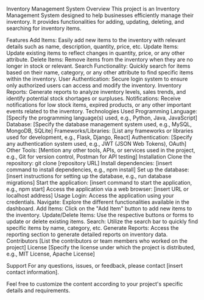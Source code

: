 Inventory Management System
Overview
This project is an Inventory Management System designed to help businesses efficiently manage their inventory. It provides functionalities for adding, updating, deleting, and searching for inventory items.

Features
Add Items: Easily add new items to the inventory with relevant details such as name, description, quantity, price, etc.
Update Items: Update existing items to reflect changes in quantity, price, or any other attribute.
Delete Items: Remove items from the inventory when they are no longer in stock or relevant.
Search Functionality: Quickly search for items based on their name, category, or any other attribute to find specific items within the inventory.
User Authentication: Secure login system to ensure only authorized users can access and modify the inventory.
Inventory Reports: Generate reports to analyze inventory levels, sales trends, and identify potential stock shortages or surpluses.
Notifications: Receive notifications for low stock items, expired products, or any other important events related to the inventory.
Technologies Used
Programming Language: [Specify the programming language(s) used, e.g., Python, Java, JavaScript]
Database: [Specify the database management system used, e.g., MySQL, MongoDB, SQLite]
Frameworks/Libraries: [List any frameworks or libraries used for development, e.g., Flask, Django, React]
Authentication: [Specify any authentication system used, e.g., JWT (JSON Web Tokens), OAuth]
Other Tools: [Mention any other tools, APIs, or services used in the project, e.g., Git for version control, Postman for API testing]
Installation
Clone the repository: git clone [repository URL]
Install dependencies: [insert command to install dependencies, e.g., npm install]
Set up the database: [insert instructions for setting up the database, e.g., run database migrations]
Start the application: [insert command to start the application, e.g., npm start]
Access the application via a web browser: [insert URL or localhost address]
Usage
Login: Access the application using your credentials.
Navigate: Explore the different functionalities available in the dashboard.
Add Items: Click on the "Add Item" button to add new items to the inventory.
Update/Delete Items: Use the respective buttons or forms to update or delete existing items.
Search: Utilize the search bar to quickly find specific items by name, category, etc.
Generate Reports: Access the reporting section to generate detailed reports on inventory data.
Contributors
[List the contributors or team members who worked on the project]
License
[Specify the license under which the project is distributed, e.g., MIT License, Apache License]

Support
For any questions, issues, or feedback, please contact [insert contact information].

Feel free to customize the content according to your project's specific details and requirements.